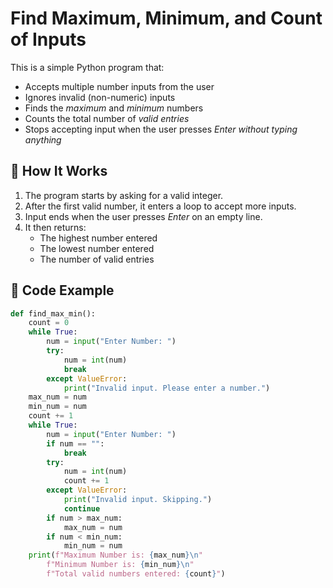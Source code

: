 # Find Maximum, Minimum, and Count of Inputs

This is a simple Python program that:

- Accepts multiple number inputs from the user
- Ignores invalid (non-numeric) inputs
- Finds the *maximum* and *minimum* numbers
- Counts the total number of *valid entries*
- Stops accepting input when the user presses *Enter without typing anything*

## 🔧 How It Works

1. The program starts by asking for a valid integer.
2. After the first valid number, it enters a loop to accept more inputs.
3. Input ends when the user presses *Enter* on an empty line.
4. It then returns:
   - The highest number entered
   - The lowest number entered
   - The number of valid entries

## 📄 Code Example

```python
def find_max_min():
    count = 0
    while True:
        num = input("Enter Number: ")
        try:
            num = int(num)
            break
        except ValueError:
            print("Invalid input. Please enter a number.")
    max_num = num
    min_num = num
    count += 1
    while True:
        num = input("Enter Number: ")
        if num == "":
            break
        try:
            num = int(num)
            count += 1
        except ValueError:
            print("Invalid input. Skipping.")
            continue
        if num > max_num:
            max_num = num
        if num < min_num:
            min_num = num
    print(f"Maximum Number is: {max_num}\n"
        f"Minimum Number is: {min_num}\n"
        f"Total valid numbers entered: {count}")

